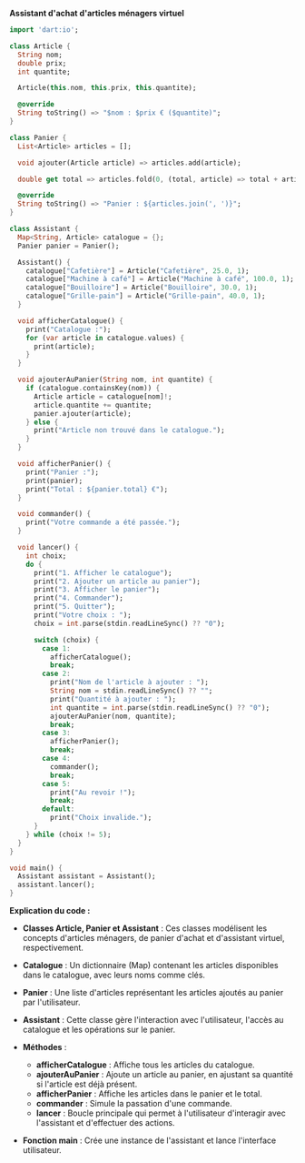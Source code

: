 **Assistant d'achat d'articles ménagers virtuel**

```dart
import 'dart:io';

class Article {
  String nom;
  double prix;
  int quantite;

  Article(this.nom, this.prix, this.quantite);

  @override
  String toString() => "$nom : $prix € ($quantite)";
}

class Panier {
  List<Article> articles = [];

  void ajouter(Article article) => articles.add(article);

  double get total => articles.fold(0, (total, article) => total + article.prix * article.quantite);

  @override
  String toString() => "Panier : ${articles.join(', ')}";
}

class Assistant {
  Map<String, Article> catalogue = {};
  Panier panier = Panier();

  Assistant() {
    catalogue["Cafetière"] = Article("Cafetière", 25.0, 1);
    catalogue["Machine à café"] = Article("Machine à café", 100.0, 1);
    catalogue["Bouilloire"] = Article("Bouilloire", 30.0, 1);
    catalogue["Grille-pain"] = Article("Grille-pain", 40.0, 1);
  }

  void afficherCatalogue() {
    print("Catalogue :");
    for (var article in catalogue.values) {
      print(article);
    }
  }

  void ajouterAuPanier(String nom, int quantite) {
    if (catalogue.containsKey(nom)) {
      Article article = catalogue[nom]!;
      article.quantite += quantite;
      panier.ajouter(article);
    } else {
      print("Article non trouvé dans le catalogue.");
    }
  }

  void afficherPanier() {
    print("Panier :");
    print(panier);
    print("Total : ${panier.total} €");
  }

  void commander() {
    print("Votre commande a été passée.");
  }

  void lancer() {
    int choix;
    do {
      print("1. Afficher le catalogue");
      print("2. Ajouter un article au panier");
      print("3. Afficher le panier");
      print("4. Commander");
      print("5. Quitter");
      print("Votre choix : ");
      choix = int.parse(stdin.readLineSync() ?? "0");

      switch (choix) {
        case 1:
          afficherCatalogue();
          break;
        case 2:
          print("Nom de l'article à ajouter : ");
          String nom = stdin.readLineSync() ?? "";
          print("Quantité à ajouter : ");
          int quantite = int.parse(stdin.readLineSync() ?? "0");
          ajouterAuPanier(nom, quantite);
          break;
        case 3:
          afficherPanier();
          break;
        case 4:
          commander();
          break;
        case 5:
          print("Au revoir !");
          break;
        default:
          print("Choix invalide.");
      }
    } while (choix != 5);
  }
}

void main() {
  Assistant assistant = Assistant();
  assistant.lancer();
}
```

**Explication du code :**

* **Classes Article, Panier et Assistant** : Ces classes modélisent les concepts d'articles ménagers, de panier d'achat et d'assistant virtuel, respectivement.

* **Catalogue** : Un dictionnaire (Map) contenant les articles disponibles dans le catalogue, avec leurs noms comme clés.

* **Panier** : Une liste d'articles représentant les articles ajoutés au panier par l'utilisateur.

* **Assistant** : Cette classe gère l'interaction avec l'utilisateur, l'accès au catalogue et les opérations sur le panier.

* **Méthodes** :

    * **afficherCatalogue** : Affiche tous les articles du catalogue.
    * **ajouterAuPanier** : Ajoute un article au panier, en ajustant sa quantité si l'article est déjà présent.
    * **afficherPanier** : Affiche les articles dans le panier et le total.
    * **commander** : Simule la passation d'une commande.
    * **lancer** : Boucle principale qui permet à l'utilisateur d'interagir avec l'assistant et d'effectuer des actions.

* **Fonction main** : Crée une instance de l'assistant et lance l'interface utilisateur.